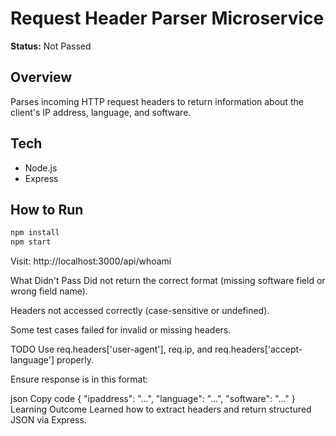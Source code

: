 # Request Header Parser Microservice

**Status:** Not Passed

## Overview
Parses incoming HTTP request headers to return information about the client's IP address, language, and software.

## Tech
- Node.js
- Express

## How to Run
```bash
npm install
npm start
```
Visit: http://localhost:3000/api/whoami

What Didn't Pass
Did not return the correct format (missing software field or wrong field name).

Headers not accessed correctly (case-sensitive or undefined).

Some test cases failed for invalid or missing headers.

TODO
Use req.headers['user-agent'], req.ip, and req.headers['accept-language'] properly.

Ensure response is in this format:

json
Copy code
{
  "ipaddress": "...",
  "language": "...",
  "software": "..."
}
Learning Outcome
Learned how to extract headers and return structured JSON via Express.
